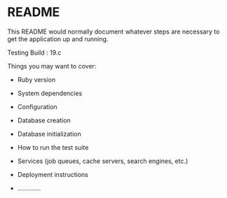 # README

This README would normally document whatever steps are necessary to get the
application up and running.

Testing Build : 19.c

Things you may want to cover:

* Ruby version

* System dependencies

* Configuration

* Database creation

* Database initialization

* How to run the test suite

* Services (job queues, cache servers, search engines, etc.)

* Deployment instructions

* .............
